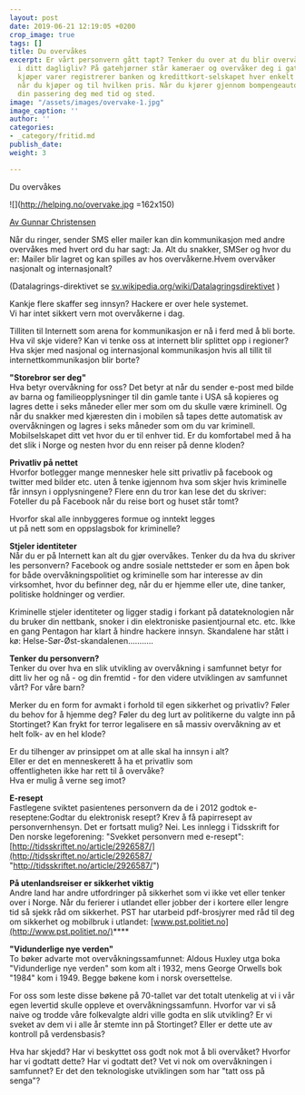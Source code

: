 ```yaml
---
layout: post
date: 2019-06-21 12:19:05 +0200
crop_image: true
tags: []
title: Du overvåkes
excerpt: Er vårt personvern gått tapt? Tenker du over at du blir overvåket hver dag
  i ditt dagligliv? På gatehjørner står kameraer og overvåker deg i gatene. Når du
  kjøper varer registrerer banken og kredittkort-selskapet hver enkelt vare du kjøper,
  når du kjøper og til hvilken pris. Når du kjører gjennom bompengeautomater registrerer
  din passering deg med tid og sted.
image: "/assets/images/overvake-1.jpg"
image_caption: ''
author: ''
categories:
- _category/fritid.md
publish_date: 
weight: 3

---
```

Du overvåkes

![](http://helping.no/overvake.jpg =162x150)

[Av Gunnar Christensen](http://helping.no/gunnar.htm)

Når du ringer, sender SMS eller mailer kan din kommunikasjon med andre overvåkes med hvert ord du har sagt: Ja. Alt du snakker, SMSer og hvor du er: Mailer blir lagret og kan spilles av hos overvåkerne.Hvem overvåker nasjonalt og internasjonalt?

(Datalagrings-direktivet se [sv.wikipedia.org/wiki/Datalagringsdirektivet](http://sv.wikipedia.org/wiki/Datalagringsdirektivet) )

Kankje flere skaffer seg innsyn? Hackere er over hele systemet.  
Vi har intet sikkert vern mot overvåkerne i dag.

Tilliten til Internett som arena for kommunikasjon er nå i ferd med å bli borte. Hva vil skje videre? Kan vi tenke oss at internett blir splittet opp i regioner? Hva skjer med nasjonal og internasjonal kommunikasjon hvis all tillit til internettkommunikasjon blir borte?

**"Storebror ser deg"**  
Hva betyr overvåkning for oss? Det betyr at når du sender e-post med bilde av barna og familieopplysninger til din gamle tante i USA så kopieres og lagres dette i seks måneder eller mer som om du skulle være kriminell. Og når du snakker med kjæresten din i mobilen så tapes dette automatisk av overvåkningen og lagres i seks måneder som om du var kriminell. Mobilselskapet ditt vet hvor du er til enhver tid. Er du komfortabel med å ha det slik i Norge og nesten hvor du enn reiser på denne kloden?

**Privatliv på nettet**  
Hvorfor botlegger mange mennesker hele sitt privatliv på facebook og twitter med bilder etc. uten å tenke igjennom hva som skjer hvis kriminelle får innsyn i opplysningene? Flere enn du tror kan lese det du skriver: Foteller du på Facebook når du reise bort og huset står tomt?

Hvorfor skal alle innbyggeres formue og inntekt legges  
ut på nett som en oppslagsbok for kriminelle?

**Stjeler identiteter**  
Når du er på Internett kan alt du gjør overvåkes. Tenker du da hva du skriver les personvern? Facebook og andre sosiale nettsteder er som en åpen bok for både overvåkningspolitiet og kriminelle som har interesse av din virksomhet, hvor du befinner deg, når du er hjemme eller ute, dine tanker, politiske holdninger og verdier.

Kriminelle stjeler identiteter og ligger stadig i forkant på datateknologien når du bruker din nettbank, snoker i din elektroniske pasientjournal etc. etc. Ikke en gang Pentagon har klart å hindre hackere innsyn. Skandalene har stått i kø: Helse-Sør-Øst-skandalenen...........

**Tenker du personvern?**  
Tenker du over hva en slik utvikling av overvåkning i samfunnet betyr for ditt liv her og nå - og din fremtid - for den videre utviklingen av samfunnet vårt? For våre barn?

Merker du en form for avmakt i forhold til egen sikkerhet og privatliv? Føler du behov for å hjemme deg? Føler du deg lurt av politikerne du valgte inn på Stortinget? Kan frykt for terror legalisere en så massiv overvåkning av et helt folk- av en hel klode?

Er du tilhenger av prinsippet om at alle skal ha innsyn i alt?  
Eller er det en menneskerett å ha et privatliv som  
offentligheten ikke har rett til å overvåke?  
Hva er mulig å verne seg imot?

**E-resept**  
Fastlegene sviktet pasientenes personvern da de i 2012 godtok e-reseptene:Godtar du elektronisk resept? Krev å få papirresept av personvernhensyn. Det er fortsatt mulig? Nei. Les innlegg i Tidsskrift for Den norske legeforening: "Svekket personvern med e-resept":  
[http://tidsskriftet.no/article/2926587/](http://tidsskriftet.no/article/2926587/ "http://tidsskriftet.no/article/2926587/")

**På utenlandsreiser er sikkerhet viktig**  
Andre land har andre utfordringer på sikkerhet som vi ikke vet eller tenker over i Norge. Når du ferierer i utlandet eller jobber der i kortere eller lengre tid så sjekk råd om sikkerhet. PST har utarbeid pdf-brosjyrer med råd til deg om sikkerhet og mobilbruk i utlandet: [www.pst.politiet.no](http://www.pst.politiet.no/)****

**"Vidunderlige nye verden"**  
To bøker advarte mot overvåkningssamfunnet: Aldous Huxley utga boka "Vidunderlige nye verden" som kom alt i 1932, mens George Orwells bok "1984" kom i 1949. Begge bøkene kom i norsk oversettelse.

For oss som leste disse bøkene på 70-tallet var det totalt utenkelig at vi i vår egen levertid skulle oppleve et overvåkningssamfunn. Hvorfor var vi så naive og trodde våre folkevalgte aldri ville godta en slik utvikling? Er vi sveket av dem vi i alle år stemte inn på Stortinget? Eller er dette ute av kontroll på verdensbasis?

Hva har skjedd? Har vi beskyttet oss godt nok mot å bli overvåket? Hvorfor har vi godtatt dette? Har vi godtatt det? Vet vi nok om overvåkningen i samfunnet? Er det den teknologiske utviklingen som har "tatt oss på senga"?